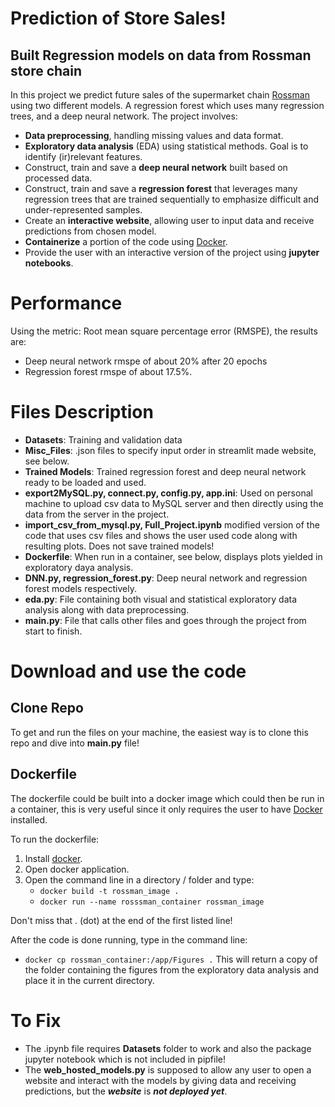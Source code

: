 # Prediction of Store Sales!
## Built Regression models on data from Rossman store chain 
In this project we predict future sales of the supermarket chain [Rossman](https://www.kaggle.com/competitions/rossmann-store-sales)
using two different models. A regression 
forest which uses many regression trees, and a deep neural network.
The project involves:
* **Data preprocessing**, handling missing values and data format.
* **Exploratory data analysis** (EDA) using statistical methods. Goal is to identify (ir)relevant 
features.
* Construct, train and save a **deep neural network** built based on processed data.
* Construct, train and save a **regression forest** that leverages many regression trees that are trained sequentially to
emphasize difficult and under-represented samples.
* Create an **interactive website**, allowing user to input data and receive predictions from chosen model.
* **Containerize** a portion of the code using [Docker](https://www.docker.com/get-started/).
* Provide the user with an interactive version of the project using **jupyter notebooks**.


# Performance
Using the metric: Root mean square percentage error (RMSPE), the results are:
* Deep neural network rmspe of about 20% after 20 epochs
* Regression forest rmspe of about 17.5%.

# Files Description
- **Datasets**: Training and validation data
- **Misc_Files**: .json files to specify input order in streamlit made website, see below.
- **Trained Models**: Trained regression forest and deep neural network ready to be loaded and used.
- **export2MySQL.py, connect.py, config.py, app.ini**: Used on personal machine to upload csv 
data to MySQL server and then directly using the data from the server in the project. 
- **import_csv_from_mysql.py, Full_Project.ipynb** modified version of the code that uses csv files and shows the user
used code along with resulting plots. Does not save trained models!
- **Dockerfile**: When run in a container, see below, displays plots yielded in exploratory daya analysis.
- **DNN.py, regression_forest.py**: Deep neural network and regression forest models respectively.
- **eda.py**: File containing both visual and statistical exploratory data analysis along with data preprocessing.
- **main.py**: File that calls other files and goes through the project from start to finish.


# Download and use the code
## Clone Repo
To get and run the files on your machine, the easiest way is to clone this repo and dive into **main.py** file!
## Dockerfile
The dockerfile could be built into a docker image which could then be run in a container, this is 
very useful since it only requires the user to have [Docker](https://www.docker.com/get-started/) installed.

To run the dockerfile:
1. Install [docker](https://www.docker.com/get-started/).
2. Open docker application.
3. Open the command line in a directory / folder and type:
   * ```docker build -t rossman_image .```
   * ```docker run --name rosssman_container rossman_image```

Don't miss that . (dot) at the end of the first listed line!

After the code is done running, type in the command line:
* ```docker cp rossman_container:/app/Figures .```
This will return a copy of the folder containing the figures from the exploratory data analysis
and place it in the current directory.


# To Fix
* The .ipynb file requires **Datasets** folder to work and also the package jupyter notebook which is not included in
pipfile!
* The **web_hosted_models.py** is supposed to allow any user to open a website
and interact with the models by giving data and receiving predictions, but the ***website*** is ***not deployed yet***. 
